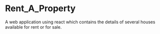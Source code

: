 # Rent_A_Property
A web application using react which contains the details of several houses available for rent or for sale.

